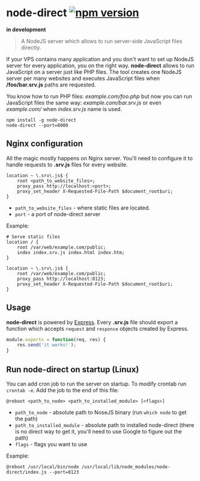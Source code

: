 # node-direct [![npm version](https://badge.fury.io/js/node-direct.svg)](https://badge.fury.io/js/node-direct)

**in development**

> A NodeJS server which allows to run server-side JavaScript files directly.

If your VPS contains many application and you don't want to set up NodeJS server for every application, you on the right way. **node-direct** allows to run JavaScript on a server just like PHP files. The tool creates one NodeJS server per many websites and executes JavaScript files when **/foo/bar.srv.js** paths are requested.

You know how to run PHP files: *example.com/foo.php* but now you can run JavaScript files the same way: *example.com/bar.srv.js* or even *example.com/* when *index.srv.js* name is used.

```
npm install -g node-direct
node-direct --port=8000
```


## Nginx configuration

All the magic mostly happens on Nginx server. You'll need to configure it to handle requests to **.srv.js** files for every website.

```
location ~ \.srv\.js$ {
    root <path_to_website_files>;
    proxy_pass http://localhost:<port>;
    proxy_set_header X-Requested-File-Path $document_root$uri;
}
```

- ``path_to_website_files`` - where static files are located.
- ``port`` - a port of node-direct server

Example:
```
# Serve static files
location / {
    root /var/web/example.com/public;
    index index.srv.js index.html index.htm;
}

location ~ \.srv\.js$ {
    root /var/web/example.com/public;
    proxy_pass http://localhost:8123;
    proxy_set_header X-Requested-File-Path $document_root$uri;
}
```

## Usage
**node-direct** is powered by [Express](http://expressjs.com/). Every **.srv.js** file should export a function which accepts ``request`` and ``responce`` objects created by Express.

```js
module.exports = function(req, res) {
    res.send('it works!');
}
```


## Run node-direct on startup (Linux)

You can add cron job to run the server on startup. To modify crontab run ``crontab -e``. Add the job to the end of this file:

```
@reboot <path_to_node> <path_to_installed_module> [<flags>]
```

- ``path_to_node`` - absolute path to NoseJS binary (run ``which node`` to get the path)
- ``path_to_installed_module`` - absolute path to installed node-direct (there is no direct way to get it, you'll need to use Google to figure out the path)
- ``flags`` - flags you want to use

Example:
```
@reboot /usr/local/bin/node /usr/local/lib/node_modules/node-direct/index.js --port=8123
```
